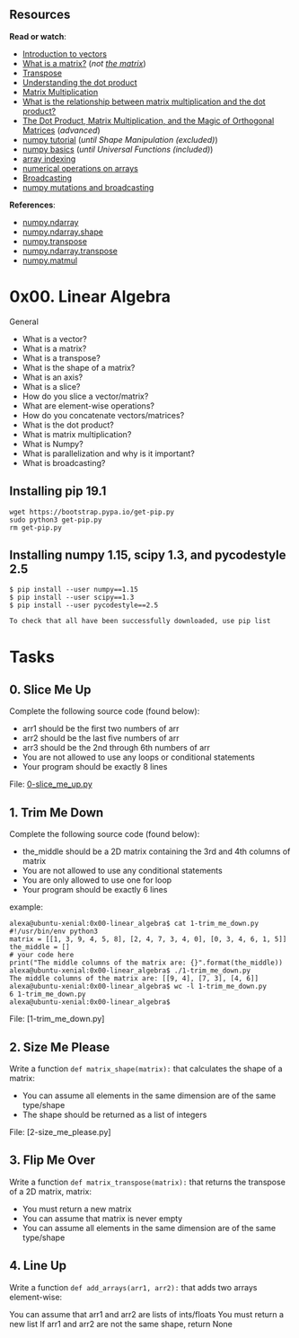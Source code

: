 <h2>Resources</h2>
<p><strong>Read or watch</strong>:</p>
<ul>
<li><a href="https://www.youtube.com/watch?v=fNk_zzaMoSs" title="Introduction to vectors" target="_blank">Introduction to vectors</a> </li>
<li><a href="https://math.stackexchange.com/questions/2782717/what-exactly-is-a-matrix" title="What is a matrix?" target="_blank">What is a matrix?</a> (<em>not <a href="https://www.imdb.com/title/tt0133093/" title="the matrix" target="_blank">the matrix</a></em>)</li>
<li><a href="https://en.wikipedia.org/wiki/Transpose" title="Transpose" target="_blank">Transpose</a> </li>
<li><a href="https://www.youtube.com/watch?v=BzWahqwaS8k" title="Understanding the dot product" target="_blank">Understanding the dot product</a> </li>
<li><a href="https://betterexplained.com/articles/vector-calculus-understanding-the-dot-product/" title="Matrix Multiplication" target="_blank">Matrix Multiplication</a> </li>
<li><a href="https://www.quora.com/What-is-the-relationship-between-matrix-multiplication-and-the-dot-product" title="What is the relationship between matrix multiplication and the dot product?" target="_blank">What is the relationship between matrix multiplication and the dot product?</a> </li>
<li><a href="https://www.youtube.com/watch?v=rW2ypKLLxGk" title="The Dot Product, Matrix Multiplication, and the Magic of Orthogonal Matrices" target="_blank">The Dot Product, Matrix Multiplication, and the Magic of Orthogonal Matrices</a> (<em>advanced</em>)</li>
<li><a href="https://numpy.org/doc/stable/user/quickstart.html" title="numpy tutorial" target="_blank">numpy tutorial</a> (<em>until Shape Manipulation (excluded)</em>)</li>
<li><a href="https://www.oreilly.com/library/view/python-for-data/9781449323592/ch04.html" title="numpy basics" target="_blank">numpy basics</a> (<em>until Universal Functions (included)</em>)</li>
<li><a href="https://numpy.org/doc/stable/reference/arrays.indexing.html#basic-slicing-and-indexing" title="array indexing" target="_blank">array indexing</a> </li>
<li><a href="http://scipy-lectures.org/intro/numpy/operations.html" title="numerical operations on arrays" target="_blank">numerical operations on arrays</a> </li>
<li><a href="https://numpy.org/doc/stable/user/basics.broadcasting.html" title="Broadcasting" target="_blank">Broadcasting</a> </li>
<li><a href="https://towardsdatascience.com/two-cool-features-of-python-numpy-mutating-by-slicing-and-broadcasting-3b0b86e8b4c7" title="numpy mutations and broadcasting" target="_blank">numpy mutations and broadcasting</a> </li>
</ul>
<p><strong>References</strong>:</p>
<ul>
<li><a href="https://numpy.org/doc/stable/reference/generated/numpy.ndarray.html" title="numpy.ndarray" target="_blank">numpy.ndarray</a> </li>
<li><a href="https://numpy.org/doc/stable/reference/generated/numpy.ndarray.shape.html" title="numpy.ndarray.shape" target="_blank">numpy.ndarray.shape</a> </li>
<li><a href="https://numpy.org/doc/stable/reference/generated/numpy.transpose.html" title="numpy.transpose" target="_blank">numpy.transpose</a> </li>
<li><a href="https://numpy.org/doc/stable/reference/generated/numpy.ndarray.transpose.html" title="numpy.ndarray.transpose" target="_blank">numpy.ndarray.transpose</a> </li>
<li><a href="https://numpy.org/doc/stable/reference/generated/numpy.matmul.html" title="numpy.matmul" target="_blank">numpy.matmul</a> </li>
</ul>

# 0x00. Linear Algebra
General
* What is a vector?
* What is a matrix?
* What is a transpose?
* What is the shape of a matrix?
* What is an axis?
* What is a slice?
* How do you slice a vector/matrix?
* What are element-wise operations?
* How do you concatenate vectors/matrices?
* What is the dot product?
* What is matrix multiplication?
* What is Numpy?
* What is parallelization and why is it important?
* What is broadcasting?

## Installing pip 19.1

    wget https://bootstrap.pypa.io/get-pip.py
    sudo python3 get-pip.py
    rm get-pip.py

## Installing numpy 1.15, scipy 1.3, and pycodestyle 2.5

    $ pip install --user numpy==1.15
    $ pip install --user scipy==1.3
    $ pip install --user pycodestyle==2.5

    To check that all have been successfully downloaded, use pip list

# Tasks

## 0. Slice Me Up
Complete the following source code (found below):

* arr1 should be the first two numbers of arr
* arr2 should be the last five numbers of arr
* arr3 should be the 2nd through 6th numbers of arr
* You are not allowed to use any loops or conditional statements
* Your program should be exactly 8 lines

File: [0-slice_me_up.py](https://github.com/paurbano/holbertonschool-machine_learning/blob/master/math/0x00-linear_algebra/0-slice_me_up.py)

## 1. Trim Me Down
Complete the following source code (found below):

* the_middle should be a 2D matrix containing the 3rd and 4th columns of matrix
* You are not allowed to use any conditional statements
* You are only allowed to use one for loop
* Your program should be exactly 6 lines

example:

    alexa@ubuntu-xenial:0x00-linear_algebra$ cat 1-trim_me_down.py 
    #!/usr/bin/env python3
    matrix = [[1, 3, 9, 4, 5, 8], [2, 4, 7, 3, 4, 0], [0, 3, 4, 6, 1, 5]]
    the_middle = []
    # your code here
    print("The middle columns of the matrix are: {}".format(the_middle))
    alexa@ubuntu-xenial:0x00-linear_algebra$ ./1-trim_me_down.py 
    The middle columns of the matrix are: [[9, 4], [7, 3], [4, 6]]
    alexa@ubuntu-xenial:0x00-linear_algebra$ wc -l 1-trim_me_down.py 
    6 1-trim_me_down.py
    alexa@ubuntu-xenial:0x00-linear_algebra$

File: [1-trim_me_down.py]

## 2. Size Me Please
Write a function `def matrix_shape(matrix):` that calculates the shape of a matrix:

* You can assume all elements in the same dimension are of the same type/shape
* The shape should be returned as a list of integers

File: [2-size_me_please.py]

## 3. Flip Me Over
Write a function `def matrix_transpose(matrix):` that returns the transpose of a 2D matrix, matrix:

* You must return a new matrix
* You can assume that matrix is never empty
* You can assume all elements in the same dimension are of the same type/shape

## 4. Line Up
Write a function `def add_arrays(arr1, arr2):` that adds two arrays element-wise:

You can assume that arr1 and arr2 are lists of ints/floats
You must return a new list
If arr1 and arr2 are not the same shape, return None
